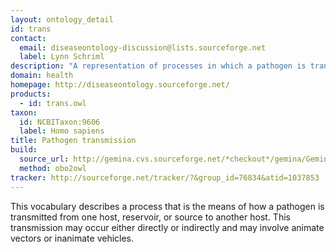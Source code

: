```yaml
---
layout: ontology_detail
id: trans
contact:
  email: diseaseontology-discussion@lists.sourceforge.net
  label: Lynn Schriml
description: "A representation of processes in which a pathogen is transmitted from one host, reservoir, or source to another host."
domain: health
homepage: http://diseaseontology.sourceforge.net/
products:
  - id: trans.owl
taxon:
  id: NCBITaxon:9606
  label: Homo sapiens
title: Pathogen transmission
build:
  source_url: http://gemina.cvs.sourceforge.net/*checkout*/gemina/Gemina/ontologies/transmission_process.obo
  method: obo2owl
tracker: http://sourceforge.net/tracker/?&group_id=76834&atid=1037853
---
```


This vocabulary describes a process that is the means of how a pathogen is transmitted from one host, reservoir, or source to another host. This transmission may occur either directly or indirectly and may involve animate vectors or inanimate vehicles.
